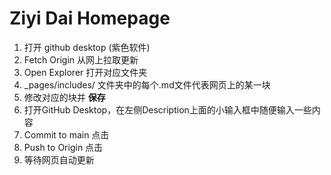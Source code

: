 # Ziyi Dai Homepage

1. 打开 github desktop (紫色软件)
2. Fetch Origin 从网上拉取更新
3. Open Explorer 打开对应文件夹
4. _pages/includes/ 文件夹中的每个.md文件代表网页上的某一块
5. 修改对应的块并 **保存**
6. 打开GitHub Desktop，在左侧Description上面的小输入框中随便输入一些内容
7. Commit to main 点击
8. Push to Origin 点击
9. 等待网页自动更新